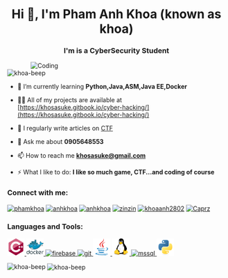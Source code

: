 <h1 align="center">Hi 👋, I'm Pham Anh Khoa (known as khoa)</h1>
<h3 align="center">I'm is a CyberSecurity Student</h3>
<img align="right" alt="Coding" width="400" src="https://user-images.githubusercontent.com/78724676/107845321-998ad500-6e00-11eb-8f60-a90db837bdb2.gif" style="vertical-align:middle;margin:0px 50px">
<p align="left"> <img src="https://komarev.com/ghpvc/?username=khoa-beep&label=Profile%20views&color=0e75b6&style=flat" alt="khoa-beep" /> </p>

- 🌱 I’m currently learning **Python,Java,ASM,Java EE,Docker**

- 👨‍💻 All of my projects are available at [https://khosasuke.gitbook.io/cyber-hacking/](https://khosasuke.gitbook.io/cyber-hacking/)

- 📝 I regularly write articles on [CTF](CTF)

- 💬 Ask me about **0905648553**

- 📫 How to reach me **khosasuke@gmail.com**

- ⚡ What I like to do: **I like so much game, CTF...and coding of course**

<h3 align="left">Connect with me:</h3>
<p align="left">
<a href="https://dev.to/phamkhoa" target="blank"><img align="center" src="https://raw.githubusercontent.com/rahuldkjain/github-profile-readme-generator/master/src/images/icons/Social/devto.svg" alt="phamkhoa" height="30" width="40" /></a>
<a href="https://stackoverflow.com/users/anhkhoa" target="blank"><img align="center" src="https://raw.githubusercontent.com/rahuldkjain/github-profile-readme-generator/master/src/images/icons/Social/stack-overflow.svg" alt="anhkhoa" height="30" width="40" /></a>
<a href="https://www.facebook.com/zinkhoa01/" target="blank"><img align="center" src="https://raw.githubusercontent.com/rahuldkjain/github-profile-readme-generator/master/src/images/icons/Social/facebook.svg" alt="anhkhoa" height="30" width="40" /></a>
<a href="https://instagram.com/zinzin" target="blank"><img align="center" src="https://raw.githubusercontent.com/rahuldkjain/github-profile-readme-generator/master/src/images/icons/Social/instagram.svg" alt="zinzin" height="30" width="40" /></a>
<a href="https://www.leetcode.com/khoaanh2802" target="blank"><img align="center" src="https://raw.githubusercontent.com/rahuldkjain/github-profile-readme-generator/master/src/images/icons/Social/leet-code.svg" alt="khoaanh2802" height="30" width="40" /></a>
<a href="https://discord.gg/Caprz" target="blank"><img align="center" src="https://raw.githubusercontent.com/rahuldkjain/github-profile-readme-generator/master/src/images/icons/Social/discord.svg" alt="Caprz" height="30" width="40" /></a>
</p>

<h3 align="left">Languages and Tools:</h3>
<p align="left"> <a href="https://www.w3schools.com/cpp/" target="_blank" rel="noreferrer"> <img src="https://raw.githubusercontent.com/devicons/devicon/master/icons/cplusplus/cplusplus-original.svg" alt="cplusplus" width="40" height="40"/> </a> <a href="https://www.docker.com/" target="_blank" rel="noreferrer"> <img src="https://raw.githubusercontent.com/devicons/devicon/master/icons/docker/docker-original-wordmark.svg" alt="docker" width="40" height="40"/> </a> <a href="https://firebase.google.com/" target="_blank" rel="noreferrer"> <img src="https://www.vectorlogo.zone/logos/firebase/firebase-icon.svg" alt="firebase" width="40" height="40"/> </a> <a href="https://git-scm.com/" target="_blank" rel="noreferrer"> <img src="https://www.vectorlogo.zone/logos/git-scm/git-scm-icon.svg" alt="git" width="40" height="40"/> </a> <a href="https://www.java.com" target="_blank" rel="noreferrer"> <img src="https://raw.githubusercontent.com/devicons/devicon/master/icons/java/java-original.svg" alt="java" width="40" height="40"/> </a> <a href="https://www.linux.org/" target="_blank" rel="noreferrer"> <img src="https://raw.githubusercontent.com/devicons/devicon/master/icons/linux/linux-original.svg" alt="linux" width="40" height="40"/> </a> <a href="https://www.microsoft.com/en-us/sql-server" target="_blank" rel="noreferrer"> <img src="https://www.svgrepo.com/show/303229/microsoft-sql-server-logo.svg" alt="mssql" width="40" height="40"/> </a> <a href="https://www.python.org" target="_blank" rel="noreferrer"> <img src="https://raw.githubusercontent.com/devicons/devicon/master/icons/python/python-original.svg" alt="python" width="40" height="40"/> </a> </p>

<p><img align="left" src="https://github-readme-stats.vercel.app/api/top-langs?username=khoa-beep&show_icons=true&locale=en&layout=compact" alt="khoa-beep" /></p>

<p>&nbsp;<img align="center" src="https://github-readme-stats.vercel.app/api?username=khoa-beep&show_icons=true&locale=en" alt="khoa-beep" /></p>
